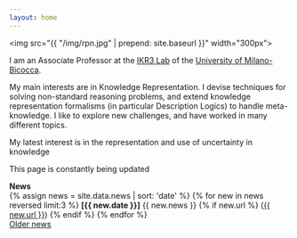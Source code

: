 ```yaml
---
layout: home
---
```


<img src="{{ "/img/rpn.jpg" | prepend: site.baseurl }}" width="300px">

<p> I am an Associate Professor at the <a href="http://www.ir.disco.unimib.it/">
IKR3 Lab</a> of the <a href="https://en.unimib.it/">University of Milano-Bicocca</a>. </p>

<p> My main interests are in Knowledge Representation. I devise techniques
for solving non-standard reasoning problems, and extend knowledge 
representation formalisms (in particular Description Logics) to handle 
meta-knowledge. I like to explore new challenges, and have worked in
many different topics.</p>

<p> My latest interest is in the representation and use of uncertainty in knowledge </p>

<p> This page is constantly being updated </p>

<p> <b>News</b> <br />
{% assign news = site.data.news | sort: 'date' %}
{% for new in news reversed limit:3 %}
  <b>[{{ new.date }}]</b> {{ new.news }}
  {% if new.url %}
  (<a href="{{ new.url }}">{{ new.url }}</a>)
  {% endif %}
{% endfor %}
<br />
<a href="/news/">Older news</a>
</p>
